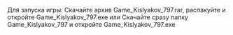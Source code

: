 Для запуска игры:
Cкачайте архив Game_Kislyakov_797.rar, распакуйте и откройте Game_Kislyakov_797.exe
или
Скачайте сразу папку Game_Kislyakov_797 и откройте Game_Kislyakov_797.exe
